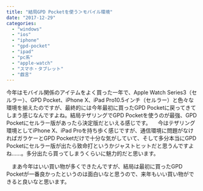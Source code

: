 ```yaml
---
title: "結局GPD Pocketを使う＞モバイル環境"
date: "2017-12-29"
categories: 
  - "windows"
  - "ios"
  - "iphone"
  - "gpd-pocket"
  - "ipad"
  - "pc系"
  - "apple-watch"
  - "スマホ・タブレット"
  - "戯言"
---
```


今年はモバイル関係のアイテムをよく買った一年で、Apple Watch Series3（セルラー）、GPD Pocket、iPhone X、iPad Pro10.5インチ（セルラー）と色々な環境を揃えたのですが、最終的には今年最初に買ったGPD Pocketに戻ってきてしまう感じなんですよね。結局テザリングでGPD Pocketを使うのが最強、GPD Pocketにセルラー版があったら決定版だといえる感じです。 　今はテザリング環境としてiPhone X、iPad Proを持ち歩く感じですが、通信環境に問題がなければガラケーとGPD Pocketだけで十分な気がしていて、そして多分本当にGPD Pocketにセルラー版が出たら致命打というかジャストヒットだと思うんですよね……。多分出たら買ってしまうくらいに魅力的だと思います。

　まあ今年はいい買い物が多くできたんですが、結局は最初に買ったGPD Pocketが一番良かったというのは面白いなと思うので、来年もいい買い物ができると良いなと思います。
